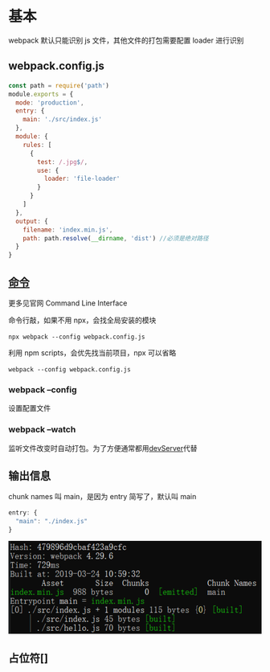 # 基本

webpack 默认只能识别 js 文件，其他文件的打包需要配置 loader 进行识别

## webpack.config.js

```js
const path = require('path')
module.exports = {
  mode: 'production',
  entry: {
    main: './src/index.js'
  },
  module: {
    rules: [
      {
        test: /.jpg$/,
        use: {
          loader: 'file-loader'
        }
      }
    ]
  },
  output: {
    filename: 'index.min.js',
    path: path.resolve(__dirname, 'dist') //必须是绝对路径
  }
}
```

## [命令](https://webpack.js.org/api/cli)

更多见官网 Command Line Interface

命令行敲，如果不用 npx，会找全局安装的模块

`npx webpack --config webpack.config.js`

利用 npm scripts，会优先找当前项目，npx 可以省略

`webpack --config webpack.config.js`

### webpack –config

设置配置文件

### webpack –watch

监听文件改变时自动打包。为了方便通常都用[devServer](#_devServer：webpack-dev-server的配置)代替

## 输出信息

chunk names 叫 main，是因为 entry 简写了，默认叫 main

```js
entry: {
  "main": "./index.js"
}
```

![](../images/792db53c05301c1b76c46594f09089b5.png)

## 占位符[]
